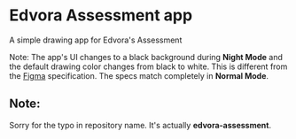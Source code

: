 # Edvora Assessment app
A simple drawing app for Edvora's Assessment

Note: The app's UI changes to a black background during **Night Mode** and the default drawing color changes from black to white. This is different from the [Figma](https://www.figma.com/file/rEi6wAEgTZCwfCXNYr6G6f/Android-assessment) specification. The specs match completely in **Normal Mode**.

## Note:

Sorry for the typo in repository name. It's actually **edvora-assessment**.
